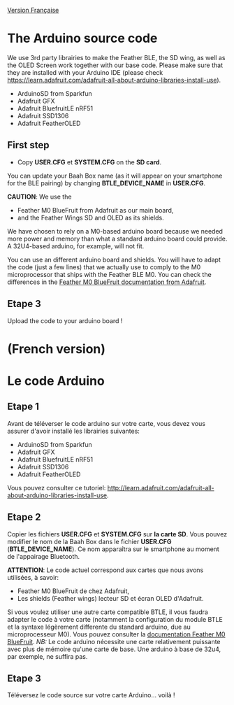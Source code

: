 [Version Française](#francais)

# The Arduino source code

We use 3rd party librairies to make the Feather BLE, the SD wing, as well as the OLED Screen work together with our base code. Please make sure that they are installed with your Arduino IDE 
(please check https://learn.adafruit.com/adafruit-all-about-arduino-libraries-install-use).

- ArduinoSD from Sparkfun 
- Adafruit GFX 
- Adafruit BluefruitLE nRF51
- Adafruit SSD1306
- Adafruit FeatherOLED



## First step 
  
* Copy **USER.CFG** et **SYSTEM.CFG** on the **SD card**.

 You can update your Baah Box name  (as it will appear on your smartphone for the BLE pairing) by changing **BTLE\_DEVICE_NAME** in **USER.CFG**. 


**CAUTION**: 
We use the 
* 	Feather M0 BlueFruit from Adafruit as our main board,
* 	and the Feather Wings SD and OLED as its shields.

We have chosen to rely on a M0-based arduino board because we needed more power and memory than what a standard arduino board could provide. A 32U4-based arduino, for example, will not fit. 

You can use an different arduino board and shields. You will have to adapt the code (just a few lines) that we actually use to comply to the M0 microprocessor that ships with the Feather BLE M0. 
You can check the differences in the [Feather M0 BlueFruit documentation from Adafruit](https://learn.adafruit.com/adafruit-feather-m0-bluefruit-le/adapting-sketches-to-m0).


## Etape 3 
 
 Upload the code to your arduino board !





# (French version)

# <a name= "francais">Le code Arduino</a>
## Etape 1
Avant de téléverser le code arduino sur votre carte, vous devez vous assurer d'avoir installé les librairies suivantes: 

- ArduinoSD from Sparkfun 
- Adafruit GFX 
- Adafruit BluefruitLE nRF51
- Adafruit SSD1306
- Adafruit FeatherOLED

Vous pouvez consulter ce tutoriel:  http://learn.adafruit.com/adafruit-all-about-arduino-libraries-install-use.


## Etape 2

 Copier les fichiers **USER.CFG** et **SYSTEM.CFG** sur **la carte SD**.
 Vous pouvez modifier le nom de la Baah Box dans le fichier **USER.CFG** (**BTLE\_DEVICE_NAME**). Ce nom apparaîtra sur le smartphone au moment de l'appairage Bluetooth.


**ATTENTION**: Le code actuel correspond aux cartes que nous avons utilisées, à savoir: 
* 	Feather M0 BlueFruit de chez Adafruit,
* 	Les shields (Feather wings) lecteur SD et écran OLED d'Adafruit.

Si vous voulez utiliser une autre carte compatible BTLE, il vous faudra adapter le code à votre carte (notamment la configuration du module BTLE et la syntaxe légèrement differente du standard arduino, due au microprocesseur M0). Vous pouvez consulter la [documentation Feather M0 BlueFruit](https://learn.adafruit.com/adafruit-feather-m0-bluefruit-le/adapting-sketches-to-m0).
 *NB:* Le code arduino nécessite une carte relativement puissante avec plus de mémoire qu'une carte de base. Une arduino à base de 32u4, par exemple, ne suffira pas.
 
 
## Etape 3 
 
 Téléversez le code source sur votre carte Arduino... voilà !

